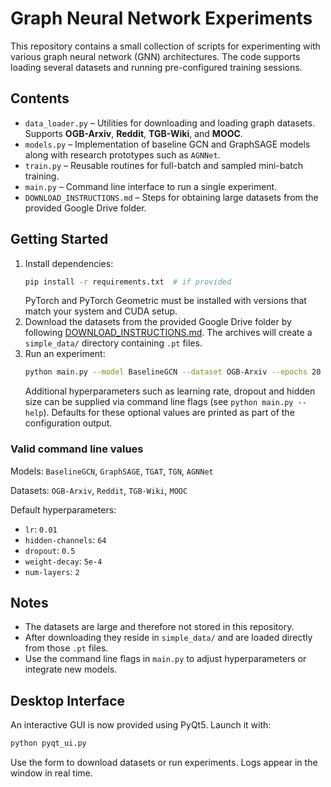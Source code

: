 # Graph Neural Network Experiments

This repository contains a small collection of scripts for experimenting with various graph neural network (GNN) architectures. The code supports loading several datasets and running pre-configured training sessions.

## Contents
- `data_loader.py` – Utilities for downloading and loading graph datasets. Supports **OGB-Arxiv**, **Reddit**, **TGB-Wiki**, and **MOOC**.
- `models.py` – Implementation of baseline GCN and GraphSAGE models along with research prototypes such as `AGNNet`.
- `train.py` – Reusable routines for full-batch and sampled mini-batch training.
- `main.py` – Command line interface to run a single experiment.
- `DOWNLOAD_INSTRUCTIONS.md` – Steps for obtaining large datasets from the provided Google Drive folder.

## Getting Started
1. Install dependencies:
   ```bash
   pip install -r requirements.txt  # if provided
   ```
   PyTorch and PyTorch Geometric must be installed with versions that match your system and CUDA setup.
2. Download the datasets from the provided Google Drive folder by following [DOWNLOAD_INSTRUCTIONS.md](DOWNLOAD_INSTRUCTIONS.md).
   The archives will create a `simple_data/` directory containing `.pt` files.
3. Run an experiment:
   ```bash
   python main.py --model BaselineGCN --dataset OGB-Arxiv --epochs 20
   ```
   Additional hyperparameters such as learning rate, dropout and hidden size can
   be supplied via command line flags (see `python main.py --help`). Defaults
   for these optional values are printed as part of the configuration output.

### Valid command line values
Models:
`BaselineGCN`, `GraphSAGE`, `TGAT`, `TGN`, `AGNNet`

Datasets:
`OGB-Arxiv`, `Reddit`, `TGB-Wiki`, `MOOC`

Default hyperparameters:
- `lr`: `0.01`
- `hidden-channels`: `64`
- `dropout`: `0.5`
- `weight-decay`: `5e-4`
- `num-layers`: `2`

## Notes
- The datasets are large and therefore not stored in this repository.
- After downloading they reside in `simple_data/` and are loaded directly
  from those `.pt` files.
- Use the command line flags in `main.py` to adjust hyperparameters or integrate new models.

## Desktop Interface
An interactive GUI is now provided using PyQt5. Launch it with:
```bash
python pyqt_ui.py
```
Use the form to download datasets or run experiments. Logs appear in the
window in real time.
